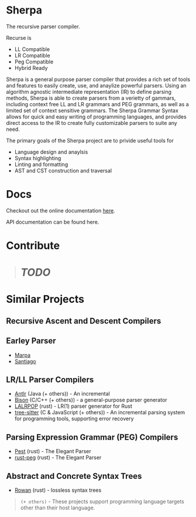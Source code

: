 # Sherpa

The recursive parser compiler. 

Recurse is 
- LL Compatible
- LR Compatible
- Peg Compatible
- Hybrid Ready

Sherpa is a general purpose parser compiler that provides a rich set of tools and features to easily create, use, and anaylize powerful parsers. Using an algorithm agnostic intermediate representation (IR) to define parsing methods, Sherpa is able to create parsers from a verietty of gammars, including context free LL and LR grammars and PEG grammars, as well as a limited set of context sensitive grammars. The Sherpa Grammar Syntax allows for quick and easy writing of programming languages, and provides direct access to the IR to create fully customizable parsers to suite any need. 

The primary goals of the Sherpa project are to privide useful tools for

- Language design and anaylsis
- Syntax highlighting
- Linting and formatting
- AST and CST construction and traversal

# Docs 

Checkout out the online documentation [here](https://acweathersby.github.io/sherpa/docs).

API documentation can be found here. 

# Contribute

> # *TODO*

# Similar Projects

## Recursive Ascent and Descent Compilers

## Earley Parser

- [Marpa](https://jeffreykegler.github.io/Marpa-web-site/)
- [Santiago](https://github.com/kamadorueda/santiago)

## LR/LL Parser Compilers
- [Antlr](https://github.com/antlr/antlr4) (Java (+ others)) - An incremental 
- [Bison](https://www.gnu.org/software/bison/) (C/C++ (+ others)) -  a general-purpose parser generator 
- [LALRPOP](https://github.com/lalrpop/lalrpop) (rust) - LR(1) parser generator for Rust
- [tree-sitter](https://github.com/tree-sitter/tree-sitter) (C & JavaScript (+ others)) - An incremental parsing system for programming tools, supporting error recovery 

## Parsing Expression Grammar (PEG) Compilers

- [Pest](https://github.com/pest-parser/pest) (rust) - The Elegant Parser
- [rust-peg](https://github.com/kevinmehall/rust-peg) (rust) - The Elegant Parser

## Abstract and Concrete Syntax Trees

- [Rowan](https://github.com/rust-analyzer/rowan) (rust) - lossless syntax trees


> `(+ others)` - These projects support programming language targets other than their host language.
